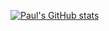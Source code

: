 [![Paul's GitHub stats](https://github-readme-stats.vercel.app/api?username=pmorgan3&show_icons=true&theme=synthwave)](https://github.com/anuraghazra/github-readme-stats)
